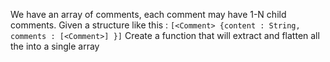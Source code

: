 We have an array of comments, each comment may have 1-N child comments. 
Given a structure like this : 
`[<Comment> {content : String, comments : [<Comment>] }]`
Create a function that will extract and flatten all the into a single array